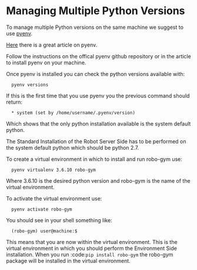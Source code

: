 # Managing Multiple Python Versions


To manage multiple Python versions on the same machine we suggest to use [pyenv](https://github.com/pyenv/pyenv).

[Here](https://realpython.com/intro-to-pyenv/) there is a great article on pyenv.

Follow the instructions on the offical pyenv github repository or in the article
to install pyenv on your machine.

Once pyenv is installed you can check the python versions available with:

```
  pyenv versions
```

If this is the first time that you use pyenv you the previous command should return:

```
  * system (set by /home/username/.pyenv/version)
```
Which shows that the only python installation available is the system default python.

The Standard Installation of the Robot Server Side has to be performed on
the system default python which should be python 2.7.

To create a virtual environment in which to install and run robo-gym use:

```
  pyenv virtualenv 3.6.10 robo-gym
```

Where 3.6.10 is the desired python version and robo-gym is the name of the virtual
environment.

To activate the virtual environment use:

```
  pyenv activate robo-gym
```

You should see in your shell something like:

```
  (robo-gym) user@machine:$
```

This means that you are now within the virtual environment.
This is the virtual environment in which you should perform the Environment Side
installation. When you run :code:`pip install robo-gym` the robo-gym package will
be installed in the virtual environment.
